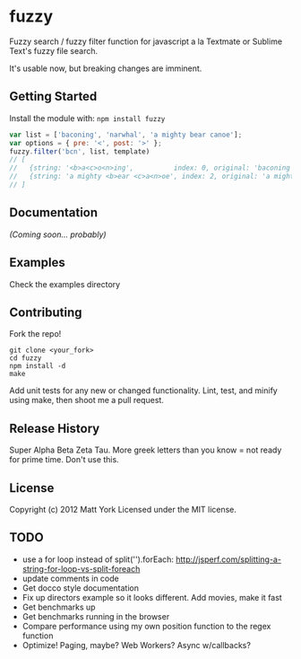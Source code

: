 # fuzzy

Fuzzy search / fuzzy filter function for javascript a la Textmate or Sublime Text's fuzzy file search.

It's usable now, but breaking changes are imminent.

## Getting Started
Install the module with: `npm install fuzzy`

```javascript
var list = ['baconing', 'narwhal', 'a mighty bear canoe'];
var options = { pre: '<', post: '>' };
fuzzy.filter('bcn', list, template)
// [
//   {string: '<b>a<c>o<n>ing',          index: 0, original: 'baconing'},
//   {string: 'a mighty <b>ear <c>a<n>oe', index: 2, original: 'a mighty bear canoe'}
// ]
```

## Documentation
_(Coming soon... probably)_

## Examples
Check the examples directory

## Contributing
Fork the repo!

    git clone <your_fork>
    cd fuzzy
    npm install -d
    make

Add unit tests for any new or changed functionality. Lint, test, and minify using make, then shoot me a pull request.

## Release History
Super Alpha Beta Zeta Tau. More greek letters than you know = not ready for prime time. Don't use this.

## License
Copyright (c) 2012 Matt York
Licensed under the MIT license.

## TODO

- use a for loop instead of split('').forEach: http://jsperf.com/splitting-a-string-for-loop-vs-split-foreach
- update comments in code
- Get docco style documentation
- Fix up directors example so it looks different. Add movies, make it fast
- Get benchmarks up
- Get benchmarks running in the browser
- Compare performance using my own position function to the regex function
- Optimize! Paging, maybe? Web Workers? Async w/callbacks?
